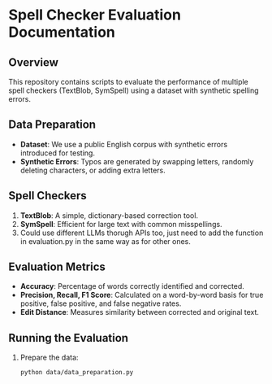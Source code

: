 # Spell Checker Evaluation Documentation

## Overview
This repository contains scripts to evaluate the performance of multiple spell checkers (TextBlob, SymSpell) using a dataset with synthetic spelling errors.

## Data Preparation
- **Dataset**: We use a public English corpus with synthetic errors introduced for testing.
- **Synthetic Errors**: Typos are generated by swapping letters, randomly deleting characters, or adding extra letters.

## Spell Checkers
1. **TextBlob**: A simple, dictionary-based correction tool.
2. **SymSpell**: Efficient for large text with common misspellings.
3. Could use different LLMs thorugh APIs too, just need to add the function in evaluation.py in the same way as for 
   other ones.

## Evaluation Metrics
- **Accuracy**: Percentage of words correctly identified and corrected.
- **Precision, Recall, F1 Score**: Calculated on a word-by-word basis for true positive, false positive, and false negative rates.
- **Edit Distance**: Measures similarity between corrected and original text.

## Running the Evaluation
1. Prepare the data:
   ```bash
   python data/data_preparation.py
